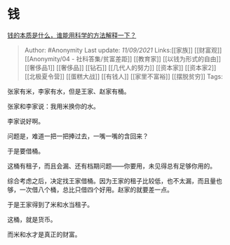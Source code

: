 # 钱
[钱的本质是什么，谁能用科学的方法解释一下？](https://www.zhihu.com/question/334749030/answer/2114375148)

> Author: #Anonymity
> Last update: *11/09/2021*
> Links:[[家族]] [[财富观]] [[Anonymity/04 - 社科答集/贫富差距]] [[教育家]]  [[以钱为形式的自由]] [[奢侈品1]] [[奢侈品]] [[钻石]] [[几代人的努力]] [[资本家]] [[资本家2]] [[北极夏令营]] [[蛋糕大战]] [[有钱人]] [[家里不富裕]] [[摆脱贫穷]]
> Tags:

张家有米，李家有水，但是王家、赵家有桶。

张家和李家说：我用米换你的水。

李家说好啊。

问题是，难道一把一把捧过去，一嘴一嘴的含回来？

于是要借桶。

这桶有租子，而且会漏、还有档期问题——你要用，未见得总有足够你用的。

综合考虑之后，决定找王家借桶。因为王家的租子比较低，也不太漏，而且量也够，一次借八个桶，总比只借四个好用。赵家的就要差一点。

于是王家得到了米和水当租子。

这桶，就是货币。

而米和水才是真正的财富。
